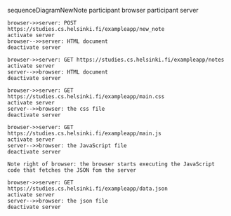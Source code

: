 sequenceDiagramNewNote
    participant browser
    participant server

    browser->>server: POST https://studies.cs.helsinki.fi/exampleapp/new_note
    activate server
    browser-->>server: HTML document
    deactivate server

    browser->>server: GET https://studies.cs.helsinki.fi/exampleapp/notes
    activate server
    server-->>browser: HTML document
    deactivate server

    browser->>server: GET https://studies.cs.helsinki.fi/exampleapp/main.css
    activate server
    server-->>browser: the css file
    deactivate server

    browser->>server: GET https://studies.cs.helsinki.fi/exampleapp/main.js
    activate server
    server-->>browser: the JavaScript file
    deactivate server

    Note right of browser: the browser starts executing the JavaScript code that fetches the JSON fom the server

    browser->>server: GET https://studies.cs.helsinki.fi/exampleapp/data.json
    activate server
    server-->>browser: the json file
    deactivate server
